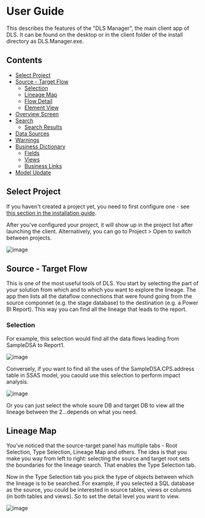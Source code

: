 # User Guide

This describes the features of the "DLS Manager", the main client app of DLS. It can be found on the desktop or in the client folder of the install directory as DLS.Manager.exe.

## Contents

- [Select Project](#select-project)
- [Source - Target Flow](#source---target-flow)
  - [Selection](#selection)
  - [Lineage Map](#lineage-map)
  - [Flow Detail](#flow-detail)
  - [Element View](#element-view)
- [Overview Screen](#overview-screen)
- [Search](#search)
  - [Search Results](#search-results)
- [Data Sources](#data-sources)
- [Warnings](#warnings)
- [Business Dictionary](#business-dictionary)
  - [Fields](#fields)
  - [Views](#views)
  - [Business Links](#business-links)
- [Model Update](#model-update)

## Select Project
If you haven't created a project yet, you need to first configure one - see [this section in the installation guide](https://rjankovic.github.io/DLS/install_guide#create-project).
  
After you've configured your project, it will show up in the project list after launching the client. Alternatively, you can go to Project > Open to switch between projects.
  
![image](https://user-images.githubusercontent.com/2221666/167940535-e97c3c28-e100-427f-9c02-355d3255988d.png)

## Source - Target  Flow
  
This is one of the most useful tools of DLS. You start by selecting the part of your solution from which and to which you want to explore the lineage. The app then lists all the dataflow connections that were found going from the source componnet (e.g. the stage database) to the destination (e.g. a Power BI Report). This way you can find all the lineage that leads to the report.

### Selection

For example, this selection would find all the data flows leading from SampleDSA to Report1.  
  
![image](https://user-images.githubusercontent.com/2221666/167944261-256cec46-660f-414b-9bcb-688ba0c3be0e.png)  
  
Conversely, if you want to find all the uses of the SampleDSA.CPS.address table in SSAS model, you caould use this selection to perform impact analysis.  
  
![image](https://user-images.githubusercontent.com/2221666/167944519-2fca5f4e-1767-47d5-98d4-a1784600be5a.png)

Or you can just select the whole soure DB and target DB to view all the lineage between the 2...depends on what you need.

## Lineage Map

You've noticed that the source-target panel has multiple tabs - Root Selection, Type Selection, Lineage Map and others. The idea is that you make you way from left to right: selecting the source and target root sets the boundaries for the lineage search. That enables the Type Selection tab.
  
Now in the Type Selection tab you pick the type of objects between which the lineage is to be searched. For example, if you selected a SQL database as the source, you could be interested in source tables, views or columns (in both tables and views). So to set the detail level you want to view.

![image](https://user-images.githubusercontent.com/2221666/167945552-69c6d942-a215-41c8-927b-e35b10d488dd.png)



